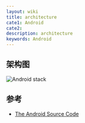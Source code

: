 ```yaml
---
layout: wiki
title: architecture
cate1: Android
cate2: 
description: architecture
keywords: Android
---
```


## 架构图

![Android stack](/images/wiki/android-stack.png)

## 参考

* [The Android Source Code](http://source.android.com/source/index.html)
